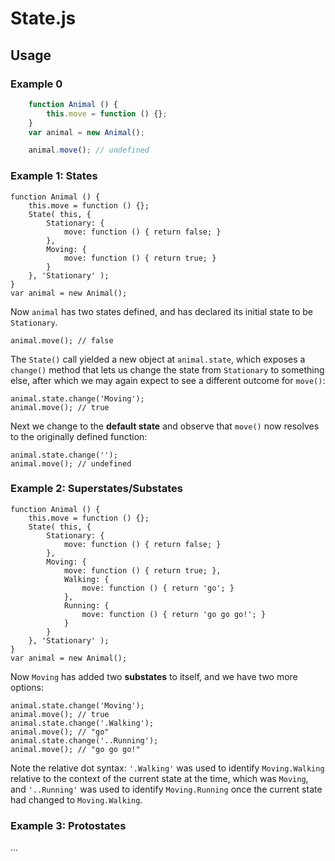 # State.js

## Usage

### Example 0

```javascript
	function Animal () {
		this.move = function () {};
	}
	var animal = new Animal();

	animal.move(); // undefined
```

### Example 1: States

	function Animal () {
		this.move = function () {};
		State( this, {
			Stationary: {
				move: function () { return false; }
			},
			Moving: {
				move: function () { return true; }
			}
		}, 'Stationary' );
	}
	var animal = new Animal();

Now `animal` has two states defined, and has declared its initial state to be `Stationary`.

	animal.move(); // false

The `State()` call yielded a new object at `animal.state`, which exposes a `change()` method that lets us change the state from `Stationary` to something else, after which we may again expect to see a different outcome for `move()`:

	animal.state.change('Moving');
	animal.move(); // true

Next we change to the **default state** and observe that `move()` now resolves to the originally defined function:

	animal.state.change('');
	animal.move(); // undefined

### Example 2: Superstates/Substates

	function Animal () {
		this.move = function () {};
		State( this, {
			Stationary: {
				move: function () { return false; }
			},
			Moving: {
				move: function () { return true; },
				Walking: {
					move: function () { return 'go'; }
				},
				Running: {
					move: function () { return 'go go go!'; }
				}
			}
		}, 'Stationary' );
	}
	var animal = new Animal();

Now `Moving` has added two **substates** to itself, and we have two more options:

	animal.state.change('Moving');
	animal.move(); // true
	animal.state.change('.Walking');
	animal.move(); // "go"
	animal.state.change('..Running');
	animal.move(); // "go go go!"

Note the relative dot syntax: `'.Walking'` was used to identify `Moving.Walking` relative to the context of the current state at the time, which was `Moving`, and `'..Running'` was used to identify `Moving.Running` once the current state had changed to `Moving.Walking`.

### Example 3: Protostates

...